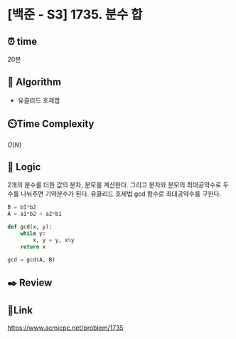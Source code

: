 # [백준 - S3] 1735. 분수 합

## ⏰ **time**

20분

## :pushpin: **Algorithm**

- 유클리드 호제법

## ⏲️**Time Complexity**

$O(N)$

## :round_pushpin: **Logic**
2개의 분수를 더한 값의 분자, 분모를 계산한다.
그리고 분자와 분모의 최대공약수로 두 수를 나눠주면 기약분수가 된다.
유클리드 호제법 gcd 함수로 최대공약수를 구한다.

```python
B = b1*b2
A = a1*b2 + a2*b1

def gcd(x, y):
    while y:
        x, y = y, x%y
    return x

gcd = gcd(A, B)
```


## :black_nib: **Review**  


## 📡**Link**
https://www.acmicpc.net/problem/1735
